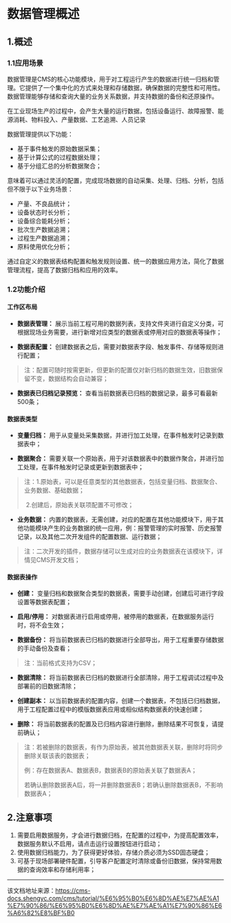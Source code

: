 # 数据管理概述

## 1.概述​

### 1.1应用场景​

数据管理是CMS的核心功能模块，用于对工程运行产生的数据进行统一归档和管理。它提供了一个集中化的方式来处理和存储数据，确保数据的完整性和可用性。数据管理能够存储和查询大量的业务关系数据，并支持数据的备份和还原操作。

在工业现场生产的过程中，会产生大量的运行数据，包括设备运行、故障报警、能源消耗、物料投入、产量数据、工艺追溯、人员记录

数据管理提供以下功能：

  * 基于事件触发的原始数据采集；
  * 基于计算公式的过程数据处理；
  * 基于分组汇总的分析数据聚合；



意味着可以通过灵活的配置，完成现场数据的自动采集、处理、归档、分析，包括但不限于以下业务场景：

  * 产量、不良品统计；
  * 设备状态时长分析；
  * 设备综合能耗分析；
  * 批次生产数据追溯；
  * 过程生产数据追溯；
  * 原料使用优化分析；



通过自定义的数据表结构配置和触发规则设置、统一的数据应用方法，简化了数据管理流程，提高了数据归档和应用的效率。

### 1.2功能介绍​

#### 工作区布局​

  * **数据表管理：** 展示当前工程可用的数据列表，支持文件夹进行自定义分类，可根据现场业务需要，进行新增对应类型的数据表或停用对应的数据表等操作；

  * **数据表配置：** 创建数据表之后，需要对数据表字段、触发事件、存储等规则进行配置；

> 注：配置可随时按需更新，但更新的配置仅对新归档的数据生效，旧数据保留不变，数据结构会自动兼容；

  * **数据表已归档记录预览：** 查看当前数据表已归档的数据记录，最多可看最新500条；




#### 数据表类型​

  * **变量归档：** 用于从变量处采集数据，并进行加工处理，在事件触发时记录到数据表中；

  * **数据聚合：** 需要关联一个原始表，用于对该数据表中的数据作聚合，并进行加工处理，在事件触发时记录或更新到数据表中；

> 注：1.原始表，可以是任意类型的其他数据表，包括变量归档、数据聚合、业务数据、基础数据； 
> 
> ​ 2.创建后，原始表关联项配置不可修改；

  * **业务数据：** 内置的数据表，无需创建，对应的配置在其他功能模块下，用于其他功能模块产生的业务数据的统一应用，例：报警管理的实时报警、历史报警记录，以及其他二次开发组件的配置数据、运行数据；

> 注：二次开发的插件，数据存储可以生成对应的业务数据表在该模块下，详情见CMS开发文档；




#### 数据表操作​

  * **创建：** 变量归档和数据聚合类型的数据表，需要手动创建，创建后可进行字段设置等数据表配置；

  * **启用/停用：** 对数据表进行启用或停用，被停用的数据表，在数据服务运行时，将不会生效；

  * **数据备份：** 将当前数据表已归档的数据进行全部导出，用于工程重要存储数据的手动备份及查看；

> 注：当前格式支持为CSV；

  * **数据清除：** 将当前数据表已归档的数据进行全部清除，用于工程调试过程中及部署前的旧数据清除；

  * **创建副本：** 以当前数据表的配置内容，创建一个数据表，不包括已归档数据，用于工程配置过程中的模版数据表应用或相似结构数据表的快速创建；

  * **删除：** 将当前数据表的配置及已归档内容进行删除，删除结果不可恢复，请提前确认；

> 注：若被删除的数据表，有作为原始表，被其他数据表关联，删除时将同步删除关联该表的数据表；
> 
> 例：存在数据表A、数据表B，数据表B的原始表关联了数据表A；
> 
> ​ 若确认删除数据表A后，将一并删除数据表B；若确认删除数据表B，不影响数据表A；




## 2.注意事项​

  1. 需要启用数据服务，才会进行数据归档，在配置的过程中，为提高配置效率，数据服务默认不启用，请点击运行设置按钮进行启动；
  2. 使用数据归档能力，为了获得更好体验，存储介质必须为SSD固态硬盘；
  3. 可基于现场部署硬件配置，引导客户配置定时清除或备份旧数据，保持常用数据的查询效率和存储利用率；




---

该文档地址来源：https://cms-docs.shengyc.com/cms/tutorial/%E6%95%B0%E6%8D%AE%E7%AE%A1%E7%90%86/%E6%95%B0%E6%8D%AE%E7%AE%A1%E7%90%86%E6%A6%82%E8%BF%B0